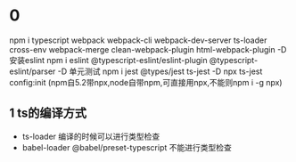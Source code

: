 # 0 
npm i typescript webpack webpack-cli webpack-dev-server ts-loader cross-env webpack-merge clean-webpack-plugin html-webpack-plugin -D
安装eslint npm i eslint @typescript-eslint/eslint-plugin @typescript-eslint/parser -D
单元测试
 npm i jest @types/jest ts-jest -D
npx ts-jest config:init (npm自5.2带npx,node自带npm,可直接用npx,不能则npm i -g npx)
## 1 ts的编译方式
- ts-loader 编译的时候可以进行类型检查
- babel-loader @babel/preset-typescript 不能进行类型检查

